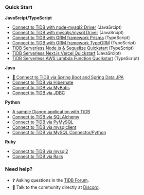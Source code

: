 ### Quick Start

**JavaSrcipt/TypeScript**

- [Connect to TiDB with node-mysql2 Driver](https://github.com/tidb-samples/tidb-nodejs-mysql2-quickstart) (JavaSrcipt)
- [Connect to TiDB with mysqljs/mysql Driver](https://github.com/tidb-samples/tidb-nodejs-mysqljs-quickstart) (JavaSrcipt)
- [Connect to TiDB with ORM framework Prisma](https://github.com/tidb-samples/tidb-nodejs-prisma-quickstart) (TypeScript)
- [Connect to TiDB with ORM framework TypeORM](https://github.com/tidb-samples/tidb-nodejs-typeorm-quickstart) (TypeScript)
- [TiDB Serverless Node.js & Sequelize Quickstart](https://github.com/tidb-samples/tidb-nodejs-sequelize-quickstart) (TypeScript)
- [TiDB Serverless Next.js Vercel Quickstart](https://github.com/tidb-samples/tidb-nextjs-vercel-quickstart) (JavaSrcipt)
- [TiDB Serverless AWS Lambda Function Qucikstart](https://github.com/tidb-samples/tidb-aws-lambda-quickstart) (TypeScript)

**Java**

- [🌟 Connect to TiDB via Spring Boot and Spring Data JPA](https://github.com/tidb-samples/tidb-java-jdbc-quickstart)
- [Connect to TiDB via Hibernate](https://github.com/tidb-samples/tidb-java-hibernate-quickstart)
- [Connect to TiDB via MyBatis](https://github.com/tidb-samples/tidb-java-mybatis-quickstart)
- [Connect to TiDB via JDBC](https://github.com/tidb-samples/tidb-java-jdbc-quickstart)

**Python**

- [A sample Django application with TiDB](https://github.com/tidb-samples/tidb-python-django-quickstart)
- [Connect to TiDB via SQLAlchemy](https://github.com/tidb-samples/tidb-python-sqlalchemy-quickstart)
- [Connect to TiDB via PyMySQL](https://github.com/tidb-samples/tidb-python-pymysql-quickstart)
- [Connect to TiDB via mysqlclient](https://github.com/tidb-samples/tidb-python-mysqlclient-quickstart)
- [Connect to TiDB via MySQL Connector/Python](https://github.com/tidb-samples/tidb-python-mysqlconnector-quickstart)

**Ruby**

- [Connect to TiDB via mysql2](https://github.com/tidb-samples/tidb-ruby-mysql2-quickstart)
- [Connect to TiDB via Rails](https://github.com/tidb-samples/tidb-ruby-rails-quickstart)

### Need help?

- ❓ Asking questions in the [TiDB Forum](https://ask.pingcap.com/).
- 💬 Talk to the community directly at [Discord](https://discord.gg/ePb3VMJqXk).
